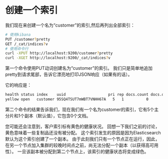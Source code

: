 # 创建一个索引
我们现在来创建一个名为“customer”的索引,然后再列出全部索引：

```sh
# 使用kibana
PUT /customer?pretty
GET /_cat/indices?v
# 使用命令行
curl -XPUT http://localhost:9200/customer?pretty
curl -XGET http://localhost:9200/_cat/indices?v
```

第一个命令使用PUT动词创建名为“customer”的索引。 我们只是简单地追加pretty到请求尾部，告诉它漂亮地打印JSON响应（如果有的话）。

它的响应是：

```sh
health status index    uuid                   pri rep docs.count docs.deleted store.size pri.store.size
yellow open   customer 95SQ4TSUT7mWBT7VNHH67A   5   1          0            0       260b           260
```

第二个命令的结果告诉我们，现在我们有一个名为customer的索引，它有5个主分片和1个副本（默认值），它包含0个文档。

您可能还会注意到，客户索引标有黄色的健康状况。 回想一下我们之前的讨论，黄色意味着一些复制品还没有被分配。 这个索引发生的原因是因为Elasticsearch默认为这个索引创建了一个副本。 由于此刻我们只有一个节点正在运行，因此，在另一个节点加入集群的较晚时间点之前，尚无法分配一个副本（以获得高可用性）。 一旦该副本被分配到第二个节点上，该索引的健康状态将变成绿色。